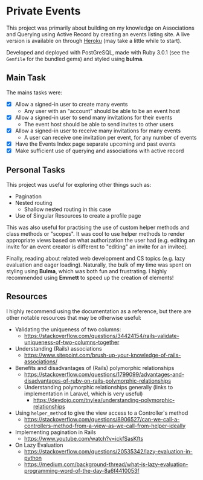 # Private Events
This project was primarily about building on my knowledge on Associations and Querying using Active Record by creating an events listing site.
A live version is available on through [Heroku](https://protected-wildwood-99516.herokuapp.com/) (may take a little while to start).

Developed and deployed with PostGreSQL, made with Ruby 3.0.1 (see the `Gemfile` for the bundled gems) and styled using **bulma**.

## Main Task
The mains tasks were:
- [x] Allow a signed-in user to create many events
  - Any user with an "account" should be able to be an event host
- [x] Allow a signed-in user to send  many invitations for their events
  - The event host should be able to send invites to other users
- [x] Allow a signed-in user to receive many invitations for many events
  - A user can receive one invitation per event, for any number of events
- [x] Have the Events Index page separate upcoming and past events
- [x] Make sufficient use of querying and associations with active record 

## Personal Tasks
This project was useful for exploring other things such as:
- Pagination
- Nested routing
  - Shallow nested routing in this case
- Use of Singular Resources to create a profile page

This was also useful for practising the use of custom helper methods and class methods or "scopes". It was cool to use helper methods to render appropriate views based on what authorization the user had (e.g. editing an invite for an event creator is different to "editing" an invite for an invitee).

Finally, reading about related web development and CS topics (e.g. lazy evaluation and eager loading). Naturally, the bulk of my time was spent on styling using **Bulma**, which was both fun and frustrating. I highly recommended using **Emmett** to speed up the creation of elements!

## Resources
I highly recommend using the documentation as a reference, but there are other notable resources that may be otherwise useful:
- Validating the uniqueness of two columns:
  - https://stackoverflow.com/questions/34424154/rails-validate-uniqueness-of-two-columns-together
- Understanding (Rails) associations
  - https://www.sitepoint.com/brush-up-your-knowledge-of-rails-associations/
- Benefits and disadvantages of (Rails) polymorphic relationships
  - https://stackoverflow.com/questions/1799099/advantages-and-disadvantages-of-ruby-on-rails-polymorphic-relationships
  - Understanding polymorphic relationships generally (links to implementation in Laravel, which is very useful)
    - https://devdojo.com/tnylea/understanding-polymorphic-relationships
- Using `helper_method` to give the view access to a Controller's method
  - https://stackoverflow.com/questions/8906527/can-we-call-a-controllers-method-from-a-view-as-we-call-from-helper-ideally
- Implementing pagination in Rails
  - https://www.youtube.com/watch?v=ickfSasKfts
- On Lazy Evaluation
  - https://stackoverflow.com/questions/20535342/lazy-evaluation-in-python
  - https://medium.com/background-thread/what-is-lazy-evaluation-programming-word-of-the-day-8a6f4410053f
